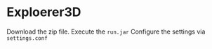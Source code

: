 # Exploerer3D
Download the zip file.
Execute the ```run.jar```
Configure the settings via ```settings.conf```
